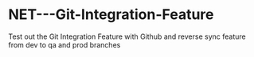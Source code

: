 # NET---Git-Integration-Feature
Test out the Git Integration Feature with Github and reverse sync feature from dev to qa and prod branches 

